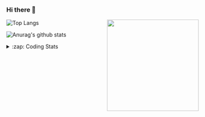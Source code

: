 ### Hi there 👋

<!--
**tao8687/tao8687** is a ✨ _special_ ✨ repository because its `README.md` (this file) appears on your GitHub profile.

Here are some ideas to get you started:

- 🔭 I’m currently working on ...
- 🌱 I’m currently learning ...
- 👯 I’m looking to collaborate on ...
- 🤔 I’m looking for help with ...
- 💬 Ask me about ...
- 📫 How to reach me: ...
- 😄 Pronouns: ...
- ⚡ Fun fact: ...
-->

<img align='right' src="https://media.giphy.com/media/M9gbBd9nbDrOTu1Mqx/giphy.gif" width="240">

  
![Top Langs](https://github-readme-stats.vercel.app/api/top-langs/?username=tao8687&layout=compact&title_color=23238E&text_color=A67D3D)

![Anurag's github stats](https://github-readme-stats.vercel.app/api?username=tao8687&show_icons=true&&text_color=A67D3D&title_color=23238E&show_icons=false&count_private=true&hide=stars)

<details>
  <summary>:zap: Coding Stats</summary>
  <br>
    
<!--START_SECTION:waka-->

```txt
From: 14 February 2025 - To: 21 February 2025

YAML        1 hr 33 mins    █████████░░░░░░░░░░░░░░░░   36.10 %
Other       45 mins         ████▒░░░░░░░░░░░░░░░░░░░░   17.59 %
C++         43 mins         ████▒░░░░░░░░░░░░░░░░░░░░   16.89 %
Python      36 mins         ███▓░░░░░░░░░░░░░░░░░░░░░   14.23 %
CMake       24 mins         ██▒░░░░░░░░░░░░░░░░░░░░░░   09.39 %
```

<!--END_SECTION:waka-->
</details>
